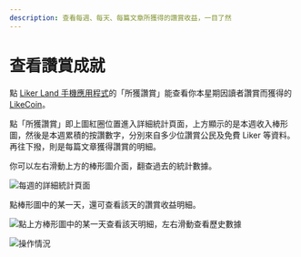```yaml
---
description: 查看每週、每天、每篇文章所獲得的讚賞收益，一目了然
---
```


# 查看讚賞成就

點 [Liker Land 手機應用程式](../liker-land/download.md)的「所獲讚賞」能查看你本星期因讀者讚賞而獲得的 [LikeCoin](https://like.co/)。



點「所獲讚賞」即上圖紅圈位置進入詳細統計頁面，上方顯示的是本週收入棒形圖，然後是本週累積的按讚數字，分別來自多少位讚賞公民及免費 Liker 等資料。再往下撥，則是每篇文章獲得讚賞的明細。

你可以左右滑動上方的棒形圖介面，翻查過去的統計數據。

![每週的詳細統計頁面](../../.gitbook/assets/IMG\_0669.PNG)

&#x20;點棒形圖中的某一天，還可查看該天的讚賞收益明細。

![點上方棒形圖中的某一天查看該天明細，左右滑動查看歷史數據](../../.gitbook/assets/IMG\_0670.PNG)

![操作情況](../../.gitbook/assets/check-rewarded.gif)
